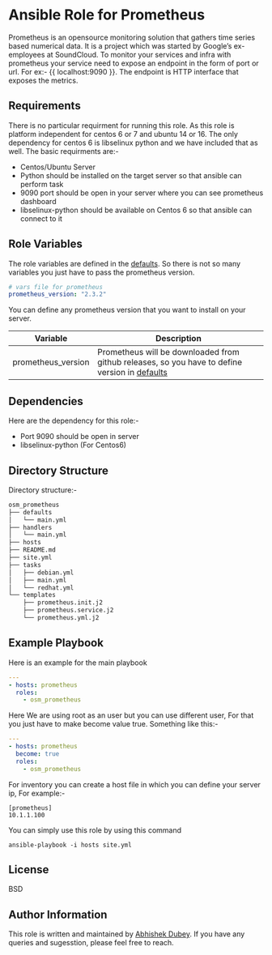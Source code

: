 # Ansible Role for Prometheus

Prometheus is an opensource monitoring solution that gathers time series based numerical data. It is a project which was started by Google’s ex-employees at SoundCloud.
To monitor your services and infra with prometheus your service need to expose an endpoint in the form of port or url. For ex:- {{ localhost:9090 }}. The endpoint is HTTP interface that exposes the metrics.

## Requirements

There is no particular requirment for running this role. As this role is platform independent for centos 6 or 7 and ubuntu 14 or 16. The only dependency for centos 6 is libselinux python and we have included that as well.
The basic requirments are:-
- Centos/Ubuntu Server
- Python should be installed on the target server so that ansible can perform task
- 9090 port should be open in your server where you can see prometheus dashboard
- libselinux-python should be available on Centos 6 so that ansible can connect to it

## Role Variables
The role variables are defined in the [defaults](https://gitlab.com/oosm/osm_prometheus/tree/master/defaults). So there is not so many variables you just have to pass the prometheus version.

```yaml
# vars file for prometheus
prometheus_version: "2.3.2"
```
You can define any prometheus version that you want to install on your server.

|**Variable** | **Description**|
|---------|------------|
|prometheus_version | Prometheus will be downloaded from github releases, so you have to define version in [defaults](https://gitlab.com/oosm/osm_prometheus/tree/master/defaults)|

## Dependencies

Here are the dependency for this role:-
-  Port 9090 should be open in server
- libselinux-python (For Centos6)

## Directory Structure
Directory structure:-
```bash
osm_prometheus
├── defaults
│   └── main.yml
├── handlers
│   └── main.yml
├── hosts
├── README.md
├── site.yml
├── tasks
│   ├── debian.yml
│   ├── main.yml
│   └── redhat.yml
└── templates
    ├── prometheus.init.j2
    ├── prometheus.service.j2
    └── prometheus.yml.j2
```
## Example Playbook

Here is an example for the main playbook

```yaml
---
- hosts: prometheus
  roles:
    - osm_prometheus
```
Here We are using root as an user but you can use different user, For that you just have to make become value true. Something like this:-
```yaml
---
- hosts: prometheus
  become: true
  roles:
    - osm_prometheus
```

For inventory you can create a host file in which you can define your server ip, For example:-
```
[prometheus]
10.1.1.100
```

You can simply use this role by using this command
```shell
ansible-playbook -i hosts site.yml
```
## License

BSD

## Author Information

This role is written and maintained by [Abhishek Dubey](https://gitlab.com/abhishek-dubey). If you have any queries and sugesstion, please feel free to reach.